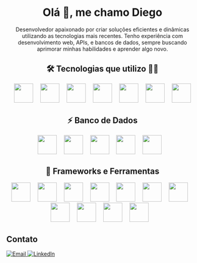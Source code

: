 <h1 align="center">Olá 👋, me chamo Diego</h1> 
<p align="center">Desenvolvedor apaixonado por criar soluções eficientes e dinâmicas utilizando as tecnologias mais recentes. Tenho experiência com desenvolvimento web, APIs, e bancos de dados, sempre buscando aprimorar minhas habilidades e aprender algo novo.</h3>

<h2  align="center">🛠️ Tecnologias que utilizo 👩‍💻</h4>

<p align="center">
    <img src="https://cdn.jsdelivr.net/gh/devicons/devicon@latest/icons/java/java-original-wordmark.svg" width="50" style="margin-right: 15px;"/>
    <img src="https://cdn.jsdelivr.net/gh/devicons/devicon@latest/icons/php/php-original.svg" width="50" style="margin-right: 15px;"/>
    <img src="https://cdn.jsdelivr.net/gh/devicons/devicon@latest/icons/python/python-original.svg" width="50" style="margin-right: 15px;"/>
    <img src="https://cdn.jsdelivr.net/gh/devicons/devicon@latest/icons/nodejs/nodejs-original-wordmark.svg" width="50" style="margin-right: 15px;"/>
    <img src="https://cdn.jsdelivr.net/gh/devicons/devicon@latest/icons/javascript/javascript-original.svg" width="50" style="margin-right: 15px;"/>
    <img src="https://cdn.jsdelivr.net/gh/devicons/devicon@latest/icons/html5/html5-original.svg" width="50" style="margin-right: 15px;"/>
    <img src="https://cdn.jsdelivr.net/gh/devicons/devicon@latest/icons/css3/css3-original.svg" width="50"/> 
</p>

<h2  align="center">⚡ Banco de Dados</h3>
<p align="center">
    <img src="https://cdn.jsdelivr.net/gh/devicons/devicon@latest/icons/oracle/oracle-original.svg" width="50" style="margin-right: 15px;"/>
    <img src="https://cdn.jsdelivr.net/gh/devicons/devicon@latest/icons/mysql/mysql-original.svg"  width="50" style="margin-right: 15px;"/>
    <img src="https://cdn.jsdelivr.net/gh/devicons/devicon@latest/icons/postgresql/postgresql-original.svg" width="50" style="margin-right: 15px;"/>
    <img src="https://cdn.jsdelivr.net/gh/devicons/devicon@latest/icons/mongodb/mongodb-original.svg" width="50" style="margin-right: 15px;"/> 
    <img src="https://cdn.jsdelivr.net/gh/devicons/devicon@latest/icons/redis/redis-original-wordmark.svg"  width="50" style="margin-right: 15px;"/>
</p>

<h2  align="center">🚀 Frameworks e Ferramentas</h3>
<p align="center">
    <img src="https://cdn.jsdelivr.net/gh/devicons/devicon@latest/icons/react/react-original.svg"  width="50" style="margin-right: 15px;"/> 
    <img src="https://cdn.jsdelivr.net/gh/devicons/devicon@latest/icons/bootstrap/bootstrap-original.svg"  width="50" style="margin-right: 15px;"/> 
    <img src="https://cdn.jsdelivr.net/gh/devicons/devicon@latest/icons/jquery/jquery-original.svg"  width="50" style="margin-right: 15px;"/> 
    <img src="https://cdn.jsdelivr.net/gh/devicons/devicon@latest/icons/postman/postman-original.svg"  width="50" style="margin-right: 15px;"/> 
    <img src="https://cdn.jsdelivr.net/gh/devicons/devicon@latest/icons/apache/apache-original.svg"  width="50" style="margin-right: 15px;"/> 
    <img src="https://cdn.jsdelivr.net/gh/devicons/devicon@latest/icons/docker/docker-original.svg"  width="50" style="margin-right: 15px;"/>
    <img src="https://cdn.jsdelivr.net/gh/devicons/devicon@latest/icons/spring/spring-original.svg"  width="50" style="margin-right: 15px;"/> 
    <img src="https://cdn.jsdelivr.net/gh/devicons/devicon@latest/icons/git/git-original.svg"  width="50" style="margin-right: 15px;"/> 
    <img src="https://cdn.jsdelivr.net/gh/devicons/devicon@latest/icons/azure/azure-original.svg"  width="50" style="margin-right: 15px;"/>
    <img src="https://cdn.jsdelivr.net/gh/devicons/devicon@latest/icons/fastapi/fastapi-original.svg"  width="50" style="margin-right: 15px;"/>
    <img src="https://cdn.jsdelivr.net/gh/devicons/devicon@latest/icons/rancher/rancher-original.svg"  width="50" style="margin-right: 15px;"/>
</p>

<p></p>
<h2  align="left">Contato</h3>
<p> 
  <a href="mailto:dmassaneiro95@gmail.com" target="_blank">
    <img src="https://img.shields.io/badge/Gmail-D14836?style=for-the-badge&logo=gmail&logoColor=white" alt="Email" />
  </a>
  <a href="[https://linkedin.com/in/seuperfil](https://www.linkedin.com/in/diego-massaneiro-134049152/)" target="_blank">
    <img src="https://img.shields.io/badge/LinkedIn-0077B5?style=for-the-badge&logo=linkedin&logoColor=white" alt="LinkedIn" />
  </a>
</p>
